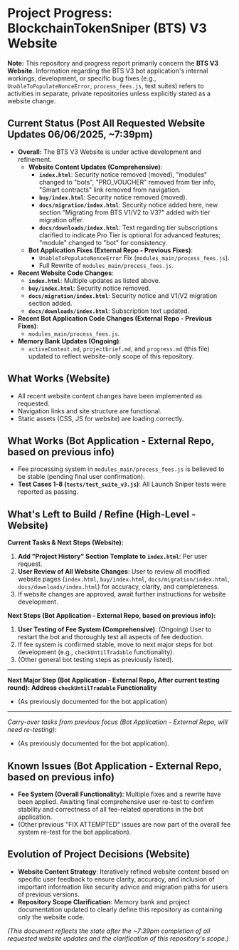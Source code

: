 # Project Progress: BlockchainTokenSniper (BTS) V3 Website

**Note:** This repository and progress report primarily concern the **BTS V3 Website**. Information regarding the BTS V3 bot application's internal workings, development, or specific bug fixes (e.g., `UnableToPopulateNonceError`, `process_fees.js`, test suites) refers to activities in separate, private repositories unless explicitly stated as a website change.

## Current Status (Post All Requested Website Updates 06/06/2025, ~7:39pm)

*   **Overall:** The BTS V3 Website is under active development and refinement.
    *   **Website Content Updates (Comprehensive)**:
        *   **`index.html`**: Security notice removed (moved), "modules" changed to "bots", "PRO_VOUCHER" removed from tier info, "Smart contracts" link removed from navigation.
        *   **`buy/index.html`**: Security notice removed (moved).
        *   **`docs/migration/index.html`**: Security notice added here, new section "Migrating from BTS V1/V2 to V3?" added with tier migration offer.
        *   **`docs/downloads/index.html`**: Text regarding tier subscriptions clarified to indicate Pro Tier is optional for advanced features; "module" changed to "bot" for consistency.
    *   **Bot Application Fixes (External Repo - Previous Fixes)**:
        *   `UnableToPopulateNonceError` Fix (`modules_main/process_fees.js`).
        *   Full Rewrite of `modules_main/process_fees.js`.
*   **Recent Website Code Changes**:
    *   **`index.html`**: Multiple updates as listed above.
    *   **`buy/index.html`**: Security notice removed.
    *   **`docs/migration/index.html`**: Security notice and V1/V2 migration section added.
    *   **`docs/downloads/index.html`**: Subscription text updated.
*   **Recent Bot Application Code Changes (External Repo - Previous Fixes)**:
    *   `modules_main/process_fees.js`.
*   **Memory Bank Updates (Ongoing)**:
    *   `activeContext.md`, `projectbrief.md`, and `progress.md` (this file) updated to reflect website-only scope of this repository.

## What Works (Website)

*   All recent website content changes have been implemented as requested.
*   Navigation links and site structure are functional.
*   Static assets (CSS, JS for website) are loading correctly.

## What Works (Bot Application - External Repo, based on previous info)

*   Fee processing system in `modules_main/process_fees.js` is believed to be stable (pending final user confirmation).
*   **Test Cases 1-8 (`tests/test_suite_v3.js`)**: All Launch Sniper tests were reported as passing.

## What's Left to Build / Refine (High-Level - Website)

**Current Tasks & Next Steps (Website):**
1.  **Add "Project History" Section Template to `index.html`**: Per user request.
2.  **User Review of All Website Changes**: User to review all modified website pages (`index.html`, `buy/index.html`, `docs/migration/index.html`, `docs/downloads/index.html`) for accuracy, clarity, and completeness.
3.  If website changes are approved, await further instructions for website development.

**Next Steps (Bot Application - External Repo, based on previous info):**
1.  **User Testing of Fee System (Comprehensive)**: (Ongoing) User to restart the bot and thoroughly test all aspects of fee deduction.
2.  If fee system is confirmed stable, move to next major steps for bot development (e.g., `checkUntilTradable` functionality).
3.  (Other general bot testing steps as previously listed).

---
**Next Major Step (Bot Application - External Repo, After current testing round): Address `checkUntilTradable` Functionality**
*   (As previously documented for the bot application)
---
*Carry-over tasks from previous focus (Bot Application - External Repo, will need re-testing):*
*   (As previously documented for the bot application).

## Known Issues (Bot Application - External Repo, based on previous info)

*   **Fee System (Overall Functionality)**: Multiple fixes and a rewrite have been applied. Awaiting final comprehensive user re-test to confirm stability and correctness of all fee-related operations in the bot application.
*   (Other previous "FIX ATTEMPTED" issues are now part of the overall fee system re-test for the bot application).

## Evolution of Project Decisions (Website)

*   **Website Content Strategy**: Iteratively refined website content based on specific user feedback to ensure clarity, accuracy, and inclusion of important information like security advice and migration paths for users of previous versions.
*   **Repository Scope Clarification**: Memory bank and project documentation updated to clearly define this repository as containing only the website code.

*(This document reflects the state after the ~7:39pm completion of all requested website updates and the clarification of this repository's scope.)*
